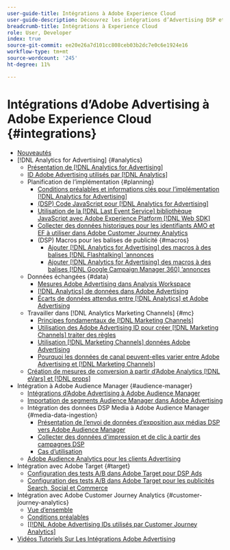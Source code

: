 ```yaml
---
user-guide-title: Intégrations à Adobe Experience Cloud
user-guide-description: Découvrez les intégrations d’Advertising DSP et d’Advertising Search à d’autres produits et services Adobe Experience Cloud.
breadcrumb-title: Intégrations à Experience Cloud
role: User, Developer
index: true
source-git-commit: ee20e26a7d101cc808ceb03b2dc7e0c6e1924e16
workflow-type: tm+mt
source-wordcount: '245'
ht-degree: 11%

---
```



# Intégrations d’Adobe Advertising à Adobe Experience Cloud {#integrations}

<!--  ADD LATER: and Adobe Experience Platform -->

+ [Nouveautés](/help/integrations/home.md)
+ [!DNL Analytics for Advertising] {#analytics}
   + [Présentation de  [!DNL Analytics for Advertising]](/help/integrations/analytics/overview.md)
   + [ID Adobe Advertising utilisés par  [!DNL Analytics]](/help/integrations/analytics/ids.md)
   + Planification de l’implémentation {#planning}
      + [Conditions préalables et informations clés pour l’implémentation  [!DNL Analytics for Advertising]](/help/integrations/analytics/prerequisites.md)
      + [(DSP) Code JavaScript pour  [!DNL Analytics for Advertising]](/help/integrations/analytics/javascript.md)
      + [Utilisation de la  [!DNL Last Event Service] bibliothèque JavaScript avec Adobe Experience Platform [!DNL Web SDK]](/help/integrations/analytics/web-sdk.md)
      + [Collecter des données historiques pour les identifiants AMO et EF à utiliser dans Adobe Customer Journey Analytics](/help/integrations/analytics/rvars-to-evars.md)
      + (DSP) Macros pour les balises de publicité {#macros}
         + [Ajouter [!DNL Analytics for Advertising] des macros à des balises  [!DNL Flashtalking] ’annonces](/help/integrations/analytics/macros-flashtalking.md)
         + [Ajouter [!DNL Analytics for Advertising] des macros à des balises  [!DNL Google Campaign Manager 360] ’annonces](/help/integrations/analytics/macros-google-campaign-manager.md)
   + Données échangées {#data}
      + [Mesures Adobe Advertising dans Analysis Workspace](/help/integrations/analytics/advertising-metrics-in-analytics.md)
      + [[!DNL Analytics] de données dans Adobe Advertising](/help/integrations/analytics/analytics-data-in-advertising.md)
      + [Écarts de données attendus entre  [!DNL Analytics]  et Adobe Advertising](/help/integrations/analytics/data-variances.md)
   + Travailler dans [!DNL Analytics Marketing Channels] {#mc}
      + [Principes fondamentaux de  [!DNL Marketing Channels]](/help/integrations/analytics/marketing-channels/mc-overview.md)
      + [Utilisation des Adobe Advertising ID pour créer [!DNL Marketing Channels] traiter des règles](/help/integrations/analytics/marketing-channels/mc-ids.md)
      + [Utilisation  [!DNL Marketing Channels]  données Adobe Advertising](/help/integrations/analytics/marketing-channels/mc-ac-data.md)
      + [Pourquoi les données de canal peuvent-elles varier entre Adobe Advertising et  [!DNL Marketing Channels]](/help/integrations/analytics/marketing-channels/mc-data-variances.md)
   + [Création de mesures de conversion à partir d’Adobe Analytics [!DNL eVars] et [!DNL props]](/help/integrations/analytics/conversion-metrics-from-evars.md)
+ Intégration à Adobe Audience Manager {#audience-manager}
   + [Intégrations d’Adobe Advertising à Adobe Audience Manager](/help/integrations/audience-manager/overview.md)
   + [Importation de segments Audience Manager dans Adobe Advertising](/help/integrations/audience-manager/import-audiences.md)
   + Intégration des données DSP Media à Adobe Audience Manager {#media-data-ingestion}
      + [Présentation de l’envoi de données d’exposition aux médias DSP vers Adobe Audience Manager](/help/integrations/audience-manager/media-data-integration/overview.md)
      + [Collecter des données d’impression et de clic à partir des campagnes DSP](/help/integrations/audience-manager/media-data-integration/collect.md)
      + [Cas d’utilisation](/help/integrations/audience-manager/media-data-integration/use-cases.md)
   + [Adobe Audience Analytics pour les clients Advertising](/help/integrations/audience-manager/audience-analytics.md)
+ Intégration avec Adobe Target {#target}
   + [Configuration des tests A/B dans Adobe Target pour DSP Ads](/help/integrations/target/ab-tests-dsp.md)
   + [Configuration des tests A/B dans Adobe Target pour les publicités Search, Social et Commerce](/help/integrations/target/ab-tests-search.md)
+ Intégration avec Adobe Customer Journey Analytics {#customer-journey-analytics}
   + [Vue d’ensemble](/help/integrations/customer-journey-analytics/overview.md)
   + [Conditions préalables](/help/integrations/customer-journey-analytics/prerequisites.md)
   + &lbrack;[[!DNL Adobe Advertising IDs utilisés par Customer Journey Analytics]](/help/integrations/customer-journey-analytics/ids.md)
+ [Vidéos Tutoriels Sur Les Intégrations Adobe Advertising](https://experienceleague.adobe.com/docs/advertising-learn/tutorials/overview.html)<!-- rename if the tutorials TOC structure changes -->
